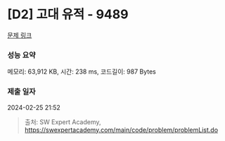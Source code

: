 # [D2] 고대 유적 - 9489 

[문제 링크](https://swexpertacademy.com/main/code/problem/problemDetail.do?contestProbId=AXAd8-d6MRoDFARP) 

### 성능 요약

메모리: 63,912 KB, 시간: 238 ms, 코드길이: 987 Bytes

### 제출 일자

2024-02-25 21:52



> 출처: SW Expert Academy, https://swexpertacademy.com/main/code/problem/problemList.do